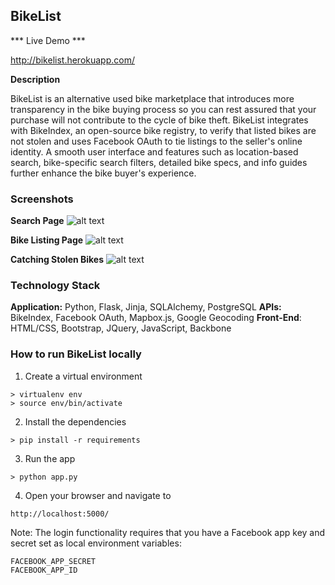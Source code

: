 BikeList
--------

*** Live Demo ***

http://bikelist.herokuapp.com/

**Description**

BikeList is an alternative used bike marketplace that introduces more transparency in the bike buying process so you can rest assured that your purchase will not contribute to the cycle of bike theft. BikeList integrates with BikeIndex, an open-source bike registry, to verify that listed bikes are not stolen and uses Facebook OAuth to tie listings to the seller's online identity. A smooth user interface and features such as location-based search, bike-specific search filters, detailed bike specs, and info guides further enhance the bike buyer's experience.

### Screenshots

**Search Page**
![alt text](https://cldup.com/-CCK9vvr9h.png)

**Bike Listing Page**
![alt text](https://cldup.com/SG7KLqyY4C.png)

**Catching Stolen Bikes**
![alt text](https://cldup.com/Td9NE6eydd.png)

### Technology Stack

**Application:** Python, Flask, Jinja, SQLAlchemy, PostgreSQL
**APIs:** BikeIndex, Facebook OAuth, Mapbox.js, Google Geocoding
**Front-End**: HTML/CSS, Bootstrap, JQuery, JavaScript, Backbone 

### How to run BikeList locally

1. Create a virtual environment 

```
> virtualenv env
> source env/bin/activate
```

2. Install the dependencies

```
> pip install -r requirements
```

3. Run the app 

`> python app.py`

4. Open your browser and navigate to 

```
http://localhost:5000/
```

Note: The login functionality requires that you have a Facebook app key and secret set as local environment variables:

```
FACEBOOK_APP_SECRET
FACEBOOK_APP_ID
```